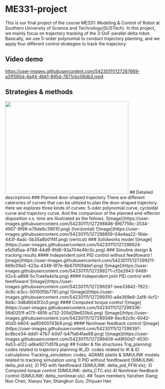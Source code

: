 # ME331-project

This is our final project of the course ME331: Modeling & Control of Robot at Southern University of Science and Technology(SUSTech). In this project, we mainly focus on trajectory tracking of the 3-DoF parallel delta robot. Basically, we use 5-order polynomial to conduct trajectory planning, and we apply four different control strategies to track the trajectory.
## Video demo
https://user-images.githubusercontent.com/54230111/127287669-a31f560d-4a44-4bb1-895d-7871cbc06db3.mp4
## Strategies & methods
<img src=https://user-images.githubusercontent.com/54230111/127299693-7181d97d-a38f-4ffc-8d96-8577ead34155.png width=400 height=300 />
## Detailed descirptions
### Planned door-shaped trajectory
There are different caterories of curves that can be utilized to plan the door-shaped trajectory. Here we explores three kinds of curves: 5-oder polynomial curve, cycloidal curve and trajectory curve. And the comparison of the planned end-effector disposition v.s. time are illustrated as the follows.
![image](https://user-images.githubusercontent.com/54230111/127298846-8f67756c-3534-4907-8f99-e76de6c39010.png)
(horizontal)
![image](https://user-images.githubusercontent.com/54230111/127298859-04e4aa22-16de-443f-8adc-5b35a8b01f4f.png)
(vertical)
### Solidworks model
![image](https://user-images.githubusercontent.com/54230111/127298924-e5d1d5aa-4788-44d9-8fd6-93a704e46c0c.png)
### Simulink design & tracking results
#### Independent joint PID control without feedfoward
![image](https://user-images.githubusercontent.com/54230111/127299211-669c09a5-423a-4349-9f7e-6b670f0fdde1.png)
![image](https://user-images.githubusercontent.com/54230111/127299271-cf2e2643-9489-42c4-a898-5c7ceefa4e1a.png)
#### Independent joint PID control with feedfoward
![image](https://user-images.githubusercontent.com/54230111/127299297-bee33842-7922-4c8c-b3cc-50100f5b7761.png)
![image](https://user-images.githubusercontent.com/54230111/127299310-a4e369e8-2af8-4cf2-8d4c-3d8d80d3f2c0.png)
#### Computed torque control
![image](https://user-images.githubusercontent.com/54230111/127299336-56d0251f-e175-4816-a732-205d29e620b4.png)
![image](https://user-images.githubusercontent.com/54230111/127299349-8ec62c9c-6042-40d3-b604-aa90400743b9.png)
#### Nonlinear feedback control
![image](https://user-images.githubusercontent.com/54230111/127299397-bc8bce34-ddd1-47b7-b0d7-b47fa64fae88.png)
![image](https://user-images.githubusercontent.com/54230111/127299409-e49f00d7-4530-4a53-a122-a6be9271d519.png)
## Folder & file structures
Traj_planning: codes related to trajectory planning
IK_ID: codes related to IK & ID calculations
Tracking_simulation: codes, ADAMS plants & SIMULINK models related to tracking simulation using 1) PID without feedfoward (SIMULINK: delta_pid.slx); 2) PID with feedfoward (SIMULINK: delta_pid_FFW.slx); 3) Computed torque control (SIMULINK: delta_CTC.slx) 4) Nonlinear feedback control (SIMULINK: delta_nonlinear.slx). 
## Team members
Yanzhen Xiang; Nuo Chen; Xiaoyu Yan; Shangkun Guo; Zhiyuan Han
